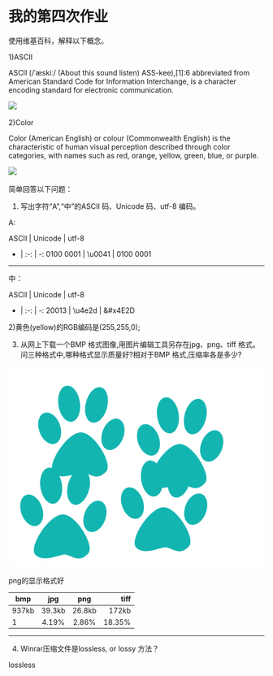 # 我的第四次作业

使用维基百科，解释以下概念。

1)ASCII

ASCII (/ˈæskiː/ (About this sound listen) ASS-kee),[1]:6 abbreviated from American Standard Code for Information Interchange, is a character encoding standard for electronic communication. 

![](https://upload.wikimedia.org/wikipedia/commons/c/cf/USASCII_code_chart.png)

2)Color

Color (American English) or colour (Commonwealth English) is the characteristic of human visual perception described through color categories, with names such as red, orange, yellow, green, blue, or purple. 

![](https://upload.wikimedia.org/wikipedia/commons/e/e9/16777216colors.png)

简单回答以下问题：

1) 写出字符“A”,“中”的ASCII 码、Unicode 码、utf-8 编码。

A:

   ASCII | Unicode | utf-8 
   - | :-: | -:
   0100 0001 | \u0041 | 0100 0001
   -------

 中：

   ASCII | Unicode | utf-8 
   - | :-: | -:
   20013 | \u4e2d | &#x4E2D

2)黄色(yellow)的RGB编码是(255,255,0);

3) 从网上下载一个BMP 格式图像,用图片编辑工具另存在jpg、png、tiff 格式。问三种格式中,哪种格式显示质量好?相对于BMP 格式,压缩率各是多少?

![](images/671045_1435022682634_00.bmp)

png的显示格式好

   bmp | jpg | png | tiff
   -| :-: | :-: | -:
   937kb | 39.3kb | 26.8kb | 172kb
   1 | 4.19% | 2.86% | 18.35%
   --------------------

4) Winrar压缩文件是lossless, or lossy 方法？

lossless